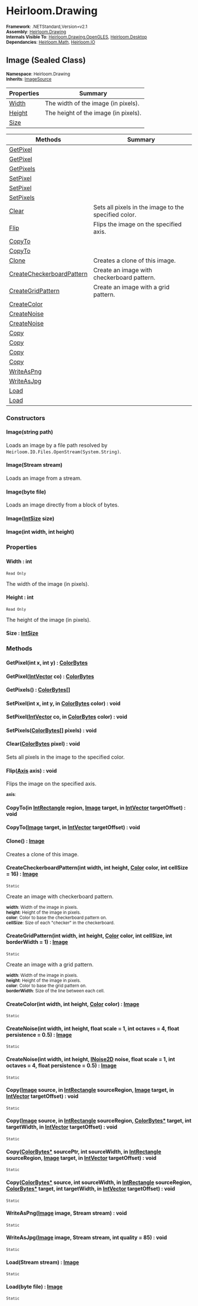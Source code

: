 # Heirloom.Drawing

<small>**Framework**: .NETStandard,Version=v2.1</small>  
<small>**Assembly**: [Heirloom.Drawing](../Heirloom.Drawing/Heirloom.Drawing.md)</small>  
<small>**Internals Visible To**: [Heirloom.Drawing.OpenGLES](../Heirloom.Drawing.OpenGLES/Heirloom.Drawing.OpenGLES.md), [Heirloom.Desktop](../Heirloom.Desktop/Heirloom.Desktop.md)</small>  
<small>**Dependancies**: [Heirloom.Math](../Heirloom.Math/Heirloom.Math.md), [Heirloom.IO](../Heirloom.IO/Heirloom.IO.md)</small>  

## Image (Sealed Class)
<small>**Namespace**: Heirloom.Drawing</sub></small>  
<small>**Inherits**: [ImageSource](Heirloom.Drawing.ImageSource.md)</small>  

| Properties          | Summary                              |
|---------------------|--------------------------------------|
| [Width](#WIDT6892)  | The width of the image (in pixels).  |
| [Height](#HEIGE098) | The height of the image (in pixels). |
| [Size](#SIZE9C93)   |                                      |

| Methods                                | Summary                                              |
|----------------------------------------|------------------------------------------------------|
| [GetPixel](#GETPE29B)                  |                                                      |
| [GetPixel](#GETPE29B)                  |                                                      |
| [GetPixels](#GETP6329)                 |                                                      |
| [SetPixel](#SETPE2A5)                  |                                                      |
| [SetPixel](#SETPE2A5)                  |                                                      |
| [SetPixels](#SETP647C)                 |                                                      |
| [Clear](#CLEA3BB2)                     | Sets all pixels in the image to the specified color. |
| [Flip](#FLIP1AC5)                      | Flips the image on the specified axis.               |
| [CopyTo](#COPY3AB2)                    |                                                      |
| [CopyTo](#COPY3AB2)                    |                                                      |
| [Clone](#CLONDE59)                     | Creates a clone of this image.                       |
| [CreateCheckerboardPattern](#CREAA37B) | Create an image with checkerboard pattern.           |
| [CreateGridPattern](#CREAF785)         | Create an image with a grid pattern.                 |
| [CreateColor](#CREAF1DE)               |                                                      |
| [CreateNoise](#CREA7C7C)               |                                                      |
| [CreateNoise](#CREA7C7C)               |                                                      |
| [Copy](#COPY982B)                      |                                                      |
| [Copy](#COPY982B)                      |                                                      |
| [Copy](#COPY982B)                      |                                                      |
| [Copy](#COPY982B)                      |                                                      |
| [WriteAsPng](#WRIT8540)                |                                                      |
| [WriteAsJpg](#WRITFA39)                |                                                      |
| [Load](#LOADC571)                      |                                                      |
| [Load](#LOADC571)                      |                                                      |

### Constructors

#### Image(string path)

Loads an image by a file path resolved by `Heirloom.IO.Files.OpenStream(System.String)`.

#### Image(Stream stream)

Loads an image from a stream.

#### Image(byte file)

Loads an image directly from a block of bytes.

#### Image([IntSize](../Heirloom.Math/Heirloom.Math.IntSize.md) size)

#### Image(int width, int height)

### Properties

#### <a name="WIDT6892"></a> Width : int

<small>`Read Only`</small>

The width of the image (in pixels).

#### <a name="HEIGE098"></a> Height : int

<small>`Read Only`</small>

The height of the image (in pixels).

#### <a name="SIZE9C93"></a> Size : [IntSize](../Heirloom.Math/Heirloom.Math.IntSize.md)


### Methods

#### <a name="GETP6D6C"></a> GetPixel(int x, int y) : [ColorBytes](Heirloom.Drawing.ColorBytes.md)


#### <a name="GETPB152"></a> GetPixel([IntVector](../Heirloom.Math/Heirloom.Math.IntVector.md) co) : [ColorBytes](Heirloom.Drawing.ColorBytes.md)


#### <a name="GETP33DB"></a> GetPixels() : [ColorBytes[]](Heirloom.Drawing.ColorBytes.md)

#### <a name="SETP65AC"></a> SetPixel(int x, int y, in [ColorBytes](Heirloom.Drawing.ColorBytes.md) color) : void


#### <a name="SETP695E"></a> SetPixel([IntVector](../Heirloom.Math/Heirloom.Math.IntVector.md) co, in [ColorBytes](Heirloom.Drawing.ColorBytes.md) color) : void


#### <a name="SETP839E"></a> SetPixels([ColorBytes[]](Heirloom.Drawing.ColorBytes.md) pixels) : void


#### <a name="CLEAE206"></a> Clear([ColorBytes](Heirloom.Drawing.ColorBytes.md) pixel) : void

Sets all pixels in the image to the specified color.


#### <a name="FLIP52E4"></a> Flip([Axis](Heirloom.Drawing.Axis.md) axis) : void

Flips the image on the specified axis.

<small>**axis**: <param name="axis"></param></small>  

#### <a name="COPY6964"></a> CopyTo(in [IntRectangle](../Heirloom.Math/Heirloom.Math.IntRectangle.md) region, [Image](Heirloom.Drawing.Image.md) target, in [IntVector](../Heirloom.Math/Heirloom.Math.IntVector.md) targetOffset) : void


#### <a name="COPYBC09"></a> CopyTo([Image](Heirloom.Drawing.Image.md) target, in [IntVector](../Heirloom.Math/Heirloom.Math.IntVector.md) targetOffset) : void


#### <a name="CLONA49B"></a> Clone() : [Image](Heirloom.Drawing.Image.md)

Creates a clone of this image.

#### <a name="CREA6BF3"></a> CreateCheckerboardPattern(int width, int height, [Color](Heirloom.Drawing.Color.md) color, int cellSize = 16) : [Image](Heirloom.Drawing.Image.md)
<small>`Static`</small>

Create an image with checkerboard pattern.

<small>**width**: <param name="width">Width of the image in pixels.</param></small>  
<small>**height**: <param name="height">Height of the image in pixels.</param></small>  
<small>**color**: <param name="color">Color to base the checkerboard pattern on.</param></small>  
<small>**cellSize**: <param name="cellSize">Size of each "checker" in the checkerboard.</param></small>  

#### <a name="CREA5416"></a> CreateGridPattern(int width, int height, [Color](Heirloom.Drawing.Color.md) color, int cellSize, int borderWidth = 1) : [Image](Heirloom.Drawing.Image.md)
<small>`Static`</small>

Create an image with a grid pattern.

<small>**width**: <param name="width">Width of the image in pixels.</param></small>  
<small>**height**: <param name="height">Height of the image in pixels.</param></small>  
<small>**color**: <param name="color">Color to base the grid pattern on.</param></small>  
<small>**borderWidth**: <param name="borderWidth">Size of the line between each cell.</param></small>  

#### <a name="CREA9126"></a> CreateColor(int width, int height, [Color](Heirloom.Drawing.Color.md) color) : [Image](Heirloom.Drawing.Image.md)
<small>`Static`</small>


#### <a name="CREABAD6"></a> CreateNoise(int width, int height, float scale = 1, int octaves = 4, float persistence = 0.5) : [Image](Heirloom.Drawing.Image.md)
<small>`Static`</small>


#### <a name="CREA9704"></a> CreateNoise(int width, int height, [INoise2D](../Heirloom.Math/Heirloom.Math.INoise2D.md) noise, float scale = 1, int octaves = 4, float persistence = 0.5) : [Image](Heirloom.Drawing.Image.md)
<small>`Static`</small>


#### <a name="COPYA37F"></a> Copy([Image](Heirloom.Drawing.Image.md) source, in [IntRectangle](../Heirloom.Math/Heirloom.Math.IntRectangle.md) sourceRegion, [Image](Heirloom.Drawing.Image.md) target, in [IntVector](../Heirloom.Math/Heirloom.Math.IntVector.md) targetOffset) : void
<small>`Static`</small>


#### <a name="COPYDA10"></a> Copy([Image](Heirloom.Drawing.Image.md) source, in [IntRectangle](../Heirloom.Math/Heirloom.Math.IntRectangle.md) sourceRegion, [ColorBytes*](Heirloom.Drawing.ColorBytes.md) target, int targetWidth, in [IntVector](../Heirloom.Math/Heirloom.Math.IntVector.md) targetOffset) : void
<small>`Static`</small>


#### <a name="COPYABF7"></a> Copy([ColorBytes*](Heirloom.Drawing.ColorBytes.md) sourcePtr, int sourceWidth, in [IntRectangle](../Heirloom.Math/Heirloom.Math.IntRectangle.md) sourceRegion, [Image](Heirloom.Drawing.Image.md) target, in [IntVector](../Heirloom.Math/Heirloom.Math.IntVector.md) targetOffset) : void
<small>`Static`</small>


#### <a name="COPYE53B"></a> Copy([ColorBytes*](Heirloom.Drawing.ColorBytes.md) source, int sourceWidth, in [IntRectangle](../Heirloom.Math/Heirloom.Math.IntRectangle.md) sourceRegion, [ColorBytes*](Heirloom.Drawing.ColorBytes.md) target, int targetWidth, in [IntVector](../Heirloom.Math/Heirloom.Math.IntVector.md) targetOffset) : void
<small>`Static`</small>


#### <a name="WRIT2154"></a> WriteAsPng([Image](Heirloom.Drawing.Image.md) image, Stream stream) : void
<small>`Static`</small>


#### <a name="WRITD1C9"></a> WriteAsJpg([Image](Heirloom.Drawing.Image.md) image, Stream stream, int quality = 85) : void
<small>`Static`</small>


#### <a name="LOAD93FA"></a> Load(Stream stream) : [Image](Heirloom.Drawing.Image.md)
<small>`Static`</small>


#### <a name="LOAD8A00"></a> Load(byte file) : [Image](Heirloom.Drawing.Image.md)
<small>`Static`</small>


